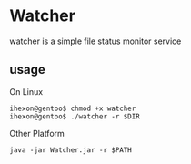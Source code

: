 # Watcher

watcher is a simple file status monitor service

## usage 

On Linux

```shell script
ihexon@gentoo$ chmod +x watcher
ihexon@gentoo$ ./watcher -r $DIR
```

Other Platform

```shell script
java -jar Watcher.jar -r $PATH
```
